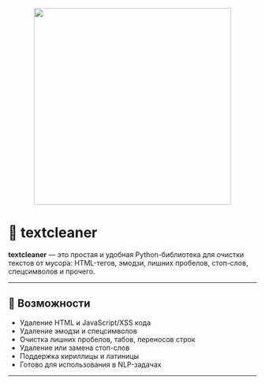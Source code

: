 <p align="center">
  <img src="https://github.com/user-attachments/assets/effe85fb-52ec-48ab-83a3-f4d35c8dd9f4" width="400"/>
</p>


# 🧹 textcleaner

**textcleaner** — это простая и удобная Python-библиотека для очистки текстов от мусора: HTML-тегов, эмодзи, лишних пробелов, стоп-слов, спецсимволов и прочего.

---

## 🚀 Возможности

- Удаление HTML и JavaScript/XSS кода
- Удаление эмодзи и спецсимволов
- Очистка лишних пробелов, табов, переносов строк
- Удаление или замена стоп-слов
- Поддержка кириллицы и латиницы
- Готово для использования в NLP-задачах

---

